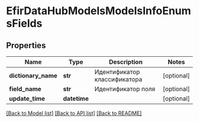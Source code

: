 # EfirDataHubModelsModelsInfoEnumsFields

## Properties
Name | Type | Description | Notes
------------ | ------------- | ------------- | -------------
**dictionary_name** | **str** | Идентификатор классификатора | [optional] 
**field_name** | **str** | Идентификатор поля | [optional] 
**update_time** | **datetime** |  | [optional] 

[[Back to Model list]](../README.md#documentation-for-models) [[Back to API list]](../README.md#documentation-for-api-endpoints) [[Back to README]](../README.md)

